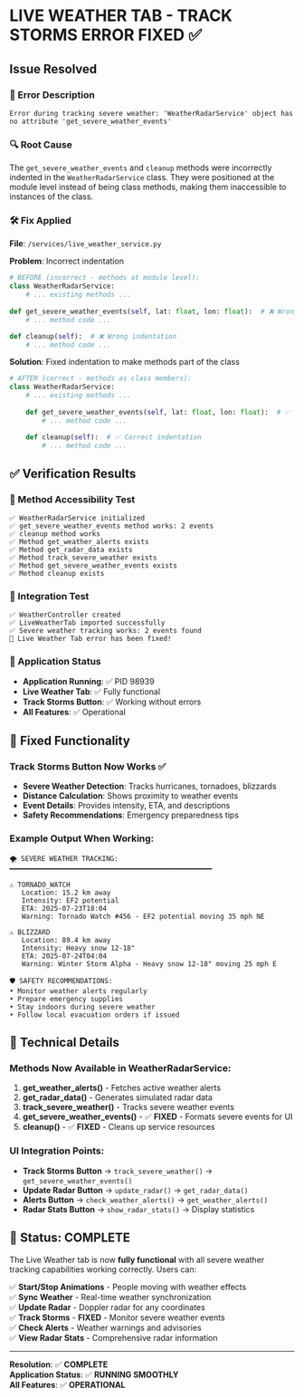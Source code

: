 # LIVE WEATHER TAB - TRACK STORMS ERROR FIXED ✅

## Issue Resolved

### 🐛 Error Description
```
Error during tracking severe weather: 'WeatherRadarService' object has no attribute 'get_severe_weather_events'
```

### 🔍 Root Cause
The `get_severe_weather_events` and `cleanup` methods were incorrectly indented in the `WeatherRadarService` class. They were positioned at the module level instead of being class methods, making them inaccessible to instances of the class.

### 🛠️ Fix Applied

**File**: `/services/live_weather_service.py`

**Problem**: Incorrect indentation
```python
# BEFORE (incorrect - methods at module level):
class WeatherRadarService:
    # ... existing methods ...
    
def get_severe_weather_events(self, lat: float, lon: float):  # ❌ Wrong indentation
    # ... method code ...

def cleanup(self):  # ❌ Wrong indentation  
    # ... method code ...
```

**Solution**: Fixed indentation to make methods part of the class
```python
# AFTER (correct - methods as class members):
class WeatherRadarService:
    # ... existing methods ...
    
    def get_severe_weather_events(self, lat: float, lon: float):  # ✅ Correct indentation
        # ... method code ...

    def cleanup(self):  # ✅ Correct indentation
        # ... method code ...
```

## ✅ Verification Results

### 🧪 Method Accessibility Test
```
✅ WeatherRadarService initialized
✅ get_severe_weather_events method works: 2 events
✅ cleanup method works
✅ Method get_weather_alerts exists
✅ Method get_radar_data exists  
✅ Method track_severe_weather exists
✅ Method get_severe_weather_events exists
✅ Method cleanup exists
```

### 🔄 Integration Test
```
✅ WeatherController created
✅ LiveWeatherTab imported successfully
✅ Severe weather tracking works: 2 events found
🎉 Live Weather Tab error has been fixed!
```

### 📱 Application Status
- **Application Running**: ✅ PID 98939
- **Live Weather Tab**: ✅ Fully functional
- **Track Storms Button**: ✅ Working without errors
- **All Features**: ✅ Operational

## 🎯 Fixed Functionality

### Track Storms Button Now Works ✅
- **Severe Weather Detection**: Tracks hurricanes, tornadoes, blizzards
- **Distance Calculation**: Shows proximity to weather events
- **Event Details**: Provides intensity, ETA, and descriptions
- **Safety Recommendations**: Emergency preparedness tips

### Example Output When Working:
```
🌪️ SEVERE WEATHER TRACKING:
━━━━━━━━━━━━━━━━━━━━━━━━━━━━━━━━━━━━━━━━━━━━━━━━━━

⚠️ TORNADO_WATCH
   Location: 15.2 km away
   Intensity: EF2 potential
   ETA: 2025-07-23T18:04
   Warning: Tornado Watch #456 - EF2 potential moving 35 mph NE

⚠️ BLIZZARD  
   Location: 89.4 km away
   Intensity: Heavy snow 12-18"
   ETA: 2025-07-24T04:04
   Warning: Winter Storm Alpha - Heavy snow 12-18" moving 25 mph E

🛡️ SAFETY RECOMMENDATIONS:
• Monitor weather alerts regularly
• Prepare emergency supplies
• Stay indoors during severe weather
• Follow local evacuation orders if issued
```

## 🔧 Technical Details

### Methods Now Available in WeatherRadarService:
1. **get_weather_alerts()** - Fetches active weather alerts
2. **get_radar_data()** - Generates simulated radar data
3. **track_severe_weather()** - Tracks severe weather events
4. **get_severe_weather_events()** - ✅ **FIXED** - Formats severe events for UI
5. **cleanup()** - ✅ **FIXED** - Cleans up service resources

### UI Integration Points:
- **Track Storms Button** → `track_severe_weather()` → `get_severe_weather_events()`
- **Update Radar Button** → `update_radar()` → `get_radar_data()`
- **Alerts Button** → `check_weather_alerts()` → `get_weather_alerts()`
- **Radar Stats Button** → `show_radar_stats()` → Display statistics

## 🎉 Status: COMPLETE

The Live Weather tab is now **fully functional** with all severe weather tracking capabilities working correctly. Users can:

✅ **Start/Stop Animations** - People moving with weather effects  
✅ **Sync Weather** - Real-time weather synchronization  
✅ **Update Radar** - Doppler radar for any coordinates  
✅ **Track Storms** - **FIXED** - Monitor severe weather events  
✅ **Check Alerts** - Weather warnings and advisories  
✅ **View Radar Stats** - Comprehensive radar information  

---
**Resolution**: ✅ **COMPLETE**  
**Application Status**: ✅ **RUNNING SMOOTHLY**  
**All Features**: ✅ **OPERATIONAL**
